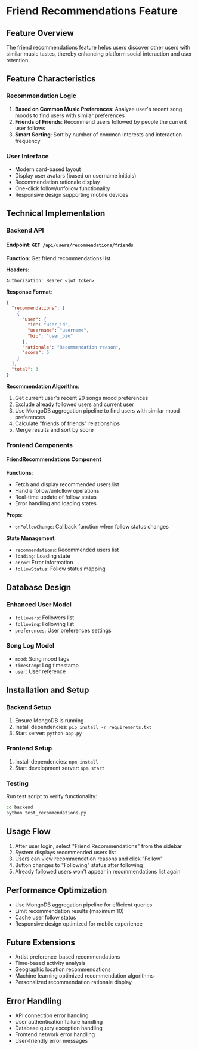 # Friend Recommendations Feature

## Feature Overview

The friend recommendations feature helps users discover other users with similar music tastes, thereby enhancing platform social interaction and user retention.

## Feature Characteristics

### Recommendation Logic
1. **Based on Common Music Preferences**: Analyze user's recent song moods to find users with similar preferences
2. **Friends of Friends**: Recommend users followed by people the current user follows
3. **Smart Sorting**: Sort by number of common interests and interaction frequency

### User Interface
- Modern card-based layout
- Display user avatars (based on username initials)
- Recommendation rationale display
- One-click follow/unfollow functionality
- Responsive design supporting mobile devices

## Technical Implementation

### Backend API

#### Endpoint: `GET /api/users/recommendations/friends`

**Function**: Get friend recommendations list

**Headers**:
```
Authorization: Bearer <jwt_token>
```

**Response Format**:
```json
{
  "recommendations": [
    {
      "user": {
        "id": "user_id",
        "username": "username",
        "bio": "user_bio"
      },
      "rationale": "Recommendation reason",
      "score": 5
    }
  ],
  "total": 3
}
```

**Recommendation Algorithm**:
1. Get current user's recent 20 songs mood preferences
2. Exclude already followed users and current user
3. Use MongoDB aggregation pipeline to find users with similar mood preferences
4. Calculate "friends of friends" relationships
5. Merge results and sort by score

### Frontend Components

#### FriendRecommendations Component

**Functions**:
- Fetch and display recommended users list
- Handle follow/unfollow operations
- Real-time update of follow status
- Error handling and loading states

**Props**:
- `onFollowChange`: Callback function when follow status changes

**State Management**:
- `recommendations`: Recommended users list
- `loading`: Loading state
- `error`: Error information
- `followStatus`: Follow status mapping

## Database Design

### Enhanced User Model
- `followers`: Followers list
- `following`: Following list
- `preferences`: User preferences settings

### Song Log Model
- `mood`: Song mood tags
- `timestamp`: Log timestamp
- `user`: User reference

## Installation and Setup

### Backend Setup
1. Ensure MongoDB is running
2. Install dependencies: `pip install -r requirements.txt`
3. Start server: `python app.py`

### Frontend Setup
1. Install dependencies: `npm install`
2. Start development server: `npm start`

### Testing
Run test script to verify functionality:
```bash
cd backend
python test_recommendations.py
```

## Usage Flow

1. After user login, select "Friend Recommendations" from the sidebar
2. System displays recommended users list
3. Users can view recommendation reasons and click "Follow"
4. Button changes to "Following" status after following
5. Already followed users won't appear in recommendations list again

## Performance Optimization

- Use MongoDB aggregation pipeline for efficient queries
- Limit recommendation results (maximum 10)
- Cache user follow status
- Responsive design optimized for mobile experience

## Future Extensions

- Artist preference-based recommendations
- Time-based activity analysis
- Geographic location recommendations
- Machine learning optimized recommendation algorithms
- Personalized recommendation rationale display

## Error Handling

- API connection error handling
- User authentication failure handling
- Database query exception handling
- Frontend network error handling
- User-friendly error messages 